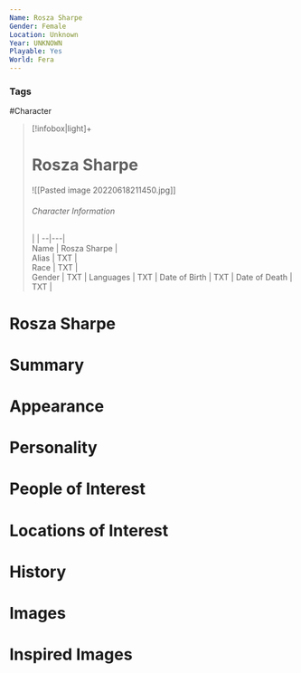 ```yaml
---
Name: Rosza Sharpe
Gender: Female
Location: Unknown
Year: UNKNOWN
Playable: Yes
World: Fera
---
```


### Tags
#Character 

> [!infobox|light]+  
> # Rosza Sharpe  
> ![[Pasted image 20220618211450.jpg]]
> ###### Character Information
>  |   |
> --|---|  
> Name | Rosza Sharpe |  
> Alias | TXT |  
> Race | TXT |  
> Gender | TXT |
> Languages | TXT |
> Date of Birth | TXT |
> Date of Death | TXT |

# Rosza Sharpe

# Summary

# Appearance

# Personality

# People of Interest

# Locations of Interest

# History

# Images

# Inspired Images
